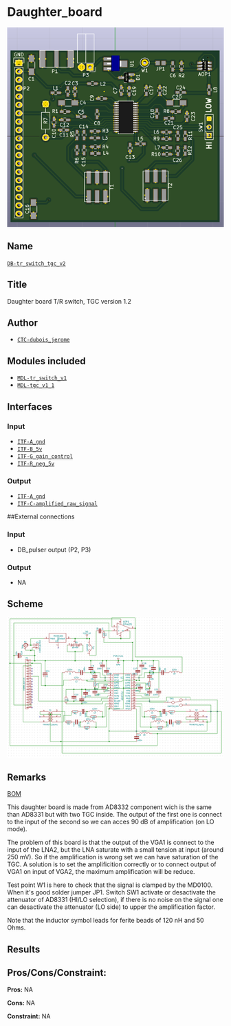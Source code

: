 # Daughter_board
![](viewme.png)

## Name
[`DB-tr_switch_tgc_v2`]()

## Title
Daughter board T/R switch, TGC version 1.2

## Author
* [`CTC-dubois_jerome`]()

## Modules included
* [`MDL-tr_switch_v1`]()
* [`MDL-tgc_v1_1`]()

## Interfaces
### Input
* [`ITF-A_gnd`]()
* [`ITF-B_5v`]()
* [`ITF-G_gain_control`]()
* [`ITF-R_neg_5v`]()

### Output
* [`ITF-A_gnd`]()
* [`ITF-C-amplified_raw_signal`]()

##External connections
### Input
* DB_pulser output (P2, P3)

### Output
* NA

## Scheme
![](images/scheme.png)

## Remarks
[BOM](./src/DB-tr_switch_tgc_v1_2.csv)

This daughter board is made from AD8332 component wich is the same than AD8331 but with two TGC inside. The output of the first one is connect to the input of the second so we can acces 90 dB of amplification (on LO mode). 

The problem of this board is that the output of the VGA1 is connect to the input of the LNA2, but the LNA saturate with a small tension at input (around 250 mV). So if the amplification is wrong set we can have saturation of the TGC. A solution is to set the amplificition correctly or to connect output of VGA1 on input of VGA2, the maximum amplification will be reduce.

Test point W1 is here to check that the signal is clamped by the MD0100. When it's good solder jumper JP1. Switch SW1 activate or desactivate the attenuator of AD8331 (HI/LO selection), if there is no noise on the signal one can desactivate the attenuator (LO side) to upper the amplification factor.

Note that the inductor symbol leads for ferite beads of 120 nH and 50 Ohms.

## Results

## Pros/Cons/Constraint:

**Pros:** NA

**Cons:** NA

**Constraint:** NA

